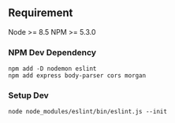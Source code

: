 ## Requirement
Node >= 8.5
NPM >= 5.3.0

### NPM Dev Dependency
```
npm add -D nodemon eslint
npm add express body-parser cors morgan
```
### Setup Dev
```
node node_modules/eslint/bin/eslint.js --init
```

